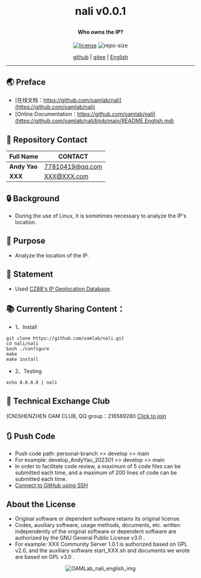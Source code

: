 
<h1 align="center" style="margin: 30px 0 30px; font-weight: bold;">nali v0.0.1</h1>
<h4 align="center">Who owns the IP?</h4>
<p align="center">
  <a href="./LICENSE"><img alt="license" src="https://img.shields.io/github/license/oamlab/nali" /></a>
  <img alt="repo-size" src="https://img.shields.io/github/repo-size/oamlab/nali" />
</p>

<p align="center">
   <a href="https://github.com/oamlab/nali">github</a> | 
   <a href="https://gitee.com/oamlab/nali">gitee</a> | 
   <a href="./README.English.md">English</a>
</p>

<p align="center"></p>

---

## 🌏 Preface
- [在线文档：https://github.com/oamlab/nali](https://github.com/oamlab/nali)
- [Online Documentation：https://github.com/oamlab/nali](https://github.com/oamlab/nali/blob/main/README.English.md)

## 🔋 Repository Contact
| Full Name						 | CONTACT         |
|-----------------|-----------------|
| **Andy Yao**    | 77810419@qq.com |
| **XXX**         | XXX@XXX.com     |

## 🔒 Background
- During the use of Linux, it is sometimes necessary to analyze the IP's location.

## 🔑 Purpose
- Analyze the location of the IP.

## 📃 Statement
- Used [CZ88's IP Geolocation Database](https://www.cz88.net).

## 📚 Currently Sharing Content：

- 1、Install
````
git clone https://github.com/oamlab/nali.git
cd nali/nali
bash ./configure
make
make install
````

- 2、Testing
````
echo 8.8.8.8 | nali
````

## 📶 Technical Exchange Club
(CN)SHENZHEN OAM CLUB, QQ group：216589280 [Click to join](https://jq.qq.com/?_wv=1027&k=tdDtDoUp)

## 🔃 Push Code
- Push code path: personal-branch >> develop >> main
- For example: develop_AndyYao_202301 >> develop >> main
- In order to facilitate code review, a maximum of 5 code files can be submitted each time, and a maximum of 200 lines of code can be submitted each time.
- [Connect to GitHub using SSH](https://github.com/oamlab/oamlab/blob/main/OAMLab/171_%E8%BF%90%E7%BB%B4%E5%B7%A5%E5%85%B7/301_%E5%BC%80%E5%8F%91%E5%B7%A5%E5%85%B7/211_GitHub_SSH_Key.md)

## About the License
- Original software or dependent software retains its original license.
- Codes, auxiliary software, usage methods, documents, etc. written independently of the original software or dependent software are authorized by the GNU General Public License v3.0 .
- For example: XXX Community Server 1.0.1 is authorized based on GPL v2.0, and the auxiliary software start_XXX.sh and documents we wrote are based on GPL v3.0 .

<p align="center">
	<img alt="OAMLab_nali_english_img" src="https://www.wegoodgoodstudydaydayup.com/nali_english.webp?v=1">
</p>